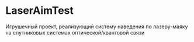 # LaserAimTest
Игрушечный проект, реализующий систему наведения по лазеру-маяку на спутниковых системах оптической/квантовой связи
